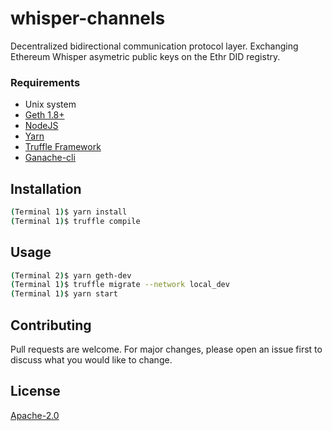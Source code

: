 # whisper-channels
Decentralized bidirectional communication protocol layer. Exchanging Ethereum Whisper asymetric public keys on the Ethr DID registry.

### Requirements
* Unix system
* [Geth 1.8+](https://github.com/ethereum/go-ethereum/releases)
* [NodeJS](https://nodejs.org/en/download/package-manager/)
* [Yarn](https://yarnpkg.com/lang/en/docs/install/)
* [Truffle Framework](https://truffleframework.com/truffle)
* [Ganache-cli](https://github.com/trufflesuite/ganache-cli)

## Installation
```sh
(Terminal 1)$ yarn install
(Terminal 1)$ truffle compile
```

## Usage

```sh
(Terminal 2)$ yarn geth-dev
(Terminal 1)$ truffle migrate --network local_dev
(Terminal 1)$ yarn start
```
## Contributing
Pull requests are welcome. For major changes, please open an issue first to discuss what you would like to change.

## License
[Apache-2.0](https://choosealicense.com/licenses/apache-2.0/)
